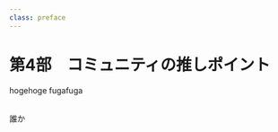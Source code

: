 ```yaml
---
class: preface
---
```


# 第4部　コミュニティの推しポイント

hogehoge fugafuga

<br>

<div class="flush-right">
誰か
</div>